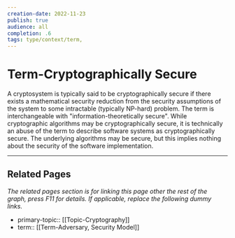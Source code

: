 ```yaml
---
creation-date: 2022-11-23
publish: true
audience: all
completion: .6
tags: type/context/term,
---
```

# Term-Cryptographically Secure
A cryptosystem is typically said to be cryptographically secure if there exists a mathematical security reduction from the security assumptions of the system to some intractable (typically NP-hard) problem. The term is interchangeable with "information-theoretically secure". While cryptographic algorithms may be cryptographically secure, it is technically an abuse of the term to describe software systems as cryptographically secure. The underlying algorithms may be secure, but this implies nothing about the security of the software implementation.

---
## Related Pages
*The related pages section is for linking this page other the rest of the graph, press F11 for details. If applicable, replace the following dummy links.*
- primary-topic:: [[Topic-Cryptography]]
- term:: [[Term-Adversary, Security Model]]
